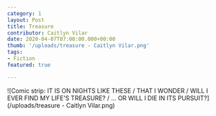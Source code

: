 ```yaml
---
category: 1
layout: Post
title: Treasure
contributor: Caitlyn Vilar
date: 2020-04-07T07:00:00.000+00:00
thumb: '/uploads/treasure - Caitlyn Vilar.png'
tags: 
- Fiction
featured: true

---
```

![Comic strip: IT IS ON NIGHTS LIKE THESE / THAT I WONDER / WILL I EVER FIND MY LIFE'S TREASURE? / ... OR WILL I DIE IN ITS PURSUIT?](/uploads/treasure - Caitlyn Vilar.png)